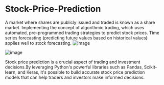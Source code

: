 # Stock-Price-Prediction
A market where shares are publicly issued and traded is known as a share market.
Implementing the concept of algorithmic trading, which uses automated, pre-programmed trading strategies to predict stock prices.
Time series forecasting (predicting future values based on historical values) applies well to stock forecasting.
![image](https://github.com/user-attachments/assets/e5c20542-0fb7-4e2b-8861-83997c62f23c)

![image](https://github.com/user-attachments/assets/097a7691-8e03-4285-b7c3-bf85da512e25)


Stock price prediction is a crucial aspect of trading and investment decisions.By leveraging Python's powerful libraries such as Pandas, Scikit-learn, and Keras, it's possible to build accurate stock price prediction models that can help traders and investors make informed decisions.
